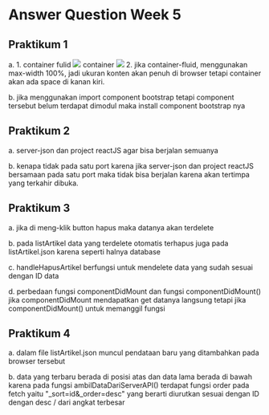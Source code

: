 # Answer Question Week 5

## Praktikum 1
a. 1. container fulid
    <img src="img/full.png"/>
      container 
    <img src="img/non fluid.png"/>
   2. jika container-fluid, menggunakan max-width 100%, jadi ukuran konten akan penuh di browser tetapi container akan ada space di kanan kiri.

b. jika menggunakan import component bootstrap tetapi component  tersebut belum terdapat dimodul maka install component bootstrap nya

## Praktikum 2
a. server-json dan project reactJS agar bisa berjalan semuanya

b. kenapa tidak pada satu port karena jika server-json dan project reactJS bersamaan pada satu port maka tidak bisa berjalan karena akan tertimpa yang terkahir dibuka.

## Praktikum 3
a. jika di meng-klik button hapus maka datanya akan terdelete

b. pada listArtikel data yang terdelete otomatis terhapus juga pada listArtikel.json karena seperti halnya database

c. handleHapusArtikel berfungsi untuk mendelete data yang sudah sesuai dengan ID data

d. perbedaan fungsi componentDidMount dan fungsi componentDidMount() jika componentDidMount mendapatkan get datanya langsung tetapi jika componentDidMount() untuk memanggil fungsi

## Praktikum 4

a. dalam file listArtikel.json muncul pendataan baru yang ditambahkan pada browser tersebut

b. data yang terbaru berada di posisi atas dan data lama berada di bawah karena pada fungsi ambilDataDariServerAPI() terdapat fungsi order pada fetch yaitu "_sort=id&_order=desc" yang berarti diurutkan sesuai dengan ID dengan desc / dari angkat terbesar

